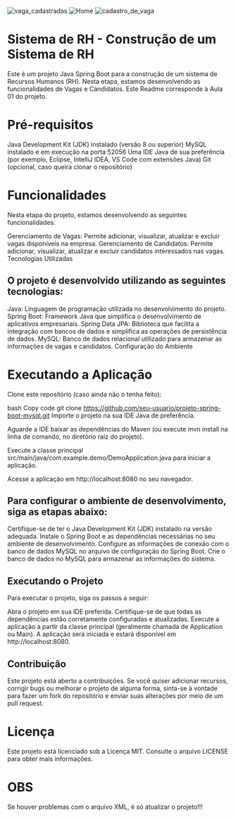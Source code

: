 ![vaga_cadastradas](https://github.com/slwill10/HR-system/assets/109486547/2eda108e-2b63-4436-a9da-4c7a2592073a)
![Home](https://github.com/slwill10/HR-system/assets/109486547/c075a985-7830-40e4-8fff-bf8e5fe69285)
![cadastro_de_vaga](https://github.com/slwill10/HR-system/assets/109486547/c029f956-1119-424f-bb89-501710602661)


# Sistema de RH - Construção de um Sistema de RH
Este é um projeto Java Spring Boot para a construção de um sistema de Recursos Humanos (RH). Nesta etapa, estamos desenvolvendo as funcionalidades de Vagas e Candidatos. Este Readme corresponde à Aula 01 do projeto.

# Pré-requisitos
Java Development Kit (JDK) instalado (versão 8 ou superior)
MySQL instalado e em execução na porta 52056
Uma IDE Java de sua preferência (por exemplo, Eclipse, IntelliJ IDEA, VS Code com extensões Java)
Git (opcional, caso queira clonar o repositório)

# Funcionalidades
Nesta etapa do projeto, estamos desenvolvendo as seguintes funcionalidades:

Gerenciamento de Vagas: Permite adicionar, visualizar, atualizar e excluir vagas disponíveis na empresa.
Gerenciamento de Candidatos: Permite adicionar, visualizar, atualizar e excluir candidatos interessados nas vagas.
Tecnologias Utilizadas
## O projeto é desenvolvido utilizando as seguintes tecnologias:

Java: Linguagem de programação utilizada no desenvolvimento do projeto.
Spring Boot: Framework Java que simplifica o desenvolvimento de aplicativos empresariais.
Spring Data JPA: Biblioteca que facilita a integração com bancos de dados e simplifica as operações de persistência de dados.
MySQL: Banco de dados relacional utilizado para armazenar as informações de vagas e candidatos.
Configuração do Ambiente

# Executando a Aplicação
Clone este repositório (caso ainda não o tenha feito):

bash
Copy code
git clone https://github.com/seu-usuario/projeto-spring-boot-mysql.git
Importe o projeto na sua IDE Java de preferência.

Aguarde a IDE baixar as dependências do Maven (ou execute mvn install na linha de comando, no diretório raiz do projeto).

Execute a classe principal src/main/java/com.example.demo/DemoApplication.java para iniciar a aplicação.

Acesse a aplicação em http://localhost:8080 no seu navegador.
## Para configurar o ambiente de desenvolvimento, siga as etapas abaixo:

Certifique-se de ter o Java Development Kit (JDK) instalado na versão adequada.
Instale o Spring Boot e as dependências necessárias no seu ambiente de desenvolvimento.
Configure as informações de conexão com o banco de dados MySQL no arquivo de configuração do Spring Boot.
Crie o banco de dados no MySQL para armazenar as informações do sistema.
## Executando o Projeto
Para executar o projeto, siga os passos a seguir:

Abra o projeto em sua IDE preferida.
Certifique-se de que todas as dependências estão corretamente configuradas e atualizadas.
Execute a aplicação a partir da classe principal (geralmente chamada de Application ou Main).
A aplicação será iniciada e estará disponível em http://localhost:8080.
## Contribuição
Este projeto está aberto a contribuições. Se você quiser adicionar recursos, corrigir bugs ou melhorar o projeto de alguma forma, sinta-se à vontade para fazer um fork do repositório e enviar suas alterações por meio de um pull request.

# Licença
Este projeto está licenciado sob a Licença MIT. Consulte o arquivo LICENSE para obter mais informações.

# OBS 
Se houver problemas com o arquivo XML, é só atualizar o projeto!!!
